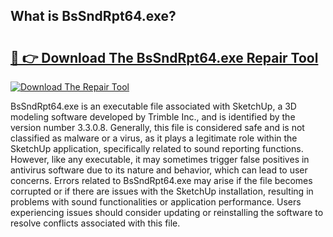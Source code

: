 ## What is BsSndRpt64.exe? 

# <h2><a href="https://exedetect.com/download.php?BsSndRpt64.exe">🔗 👉 Download The BsSndRpt64.exe Repair Tool</a></h2>

[![Download The Repair Tool](https://exedetect.com/download-button.jpg)](https://exedetect.com/download.php?BsSndRpt64.exe)

BsSndRpt64.exe is an executable file associated with SketchUp, a 3D modeling software developed by Trimble Inc., and is identified by the version number 3.3.0.8. Generally, this file is considered safe and is not classified as malware or a virus, as it plays a legitimate role within the SketchUp application, specifically related to sound reporting functions. However, like any executable, it may sometimes trigger false positives in antivirus software due to its nature and behavior, which can lead to user concerns. Errors related to BsSndRpt64.exe may arise if the file becomes corrupted or if there are issues with the SketchUp installation, resulting in problems with sound functionalities or application performance. Users experiencing issues should consider updating or reinstalling the software to resolve conflicts associated with this file.
